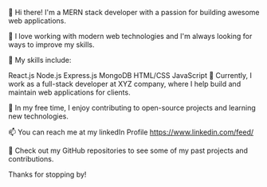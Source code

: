 👋 Hi there! I'm a MERN stack developer with a passion for building awesome web applications.

🚀 I love working with modern web technologies and I'm always looking for ways to improve my skills.

🔧 My skills include:

React.js
Node.js
Express.js
MongoDB
HTML/CSS
JavaScript
💼 Currently, I work as a full-stack developer at XYZ company, where I help build and maintain web applications for clients.

🌱 In my free time, I enjoy contributing to open-source projects and learning new technologies.

📫 You can reach me at my linkedIn Profile  https://www.linkedin.com/feed/ 

👀 Check out my GitHub repositories to see some of my past projects and contributions.

Thanks for stopping by!

